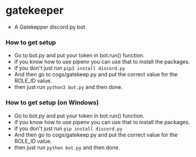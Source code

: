 # gatekeeper
- A Gatekepper discord.py bot


### How to get setup
- Go to bot.py and put your token in bot.run() function.
- if you know how to use pipenv you can use that to install the packages.
- if you don't just run `pip3 install discord.py`
- And then go to cogs/gatekeep.py and put the correct value for the ROLE_ID value.
- then just run `python3 bot.py` and then done.

### How to get setup (on Windows)
- Go to bot.py and put your token in bot.run() function.
- if you know how to use pipenv you can use that to install the packages.
- if you don't just run `pip install discord.py`
- And then go to cogs/gatekeep.py and put the correct value for the ROLE_ID value.
- then just run `python bot.py` and then done.